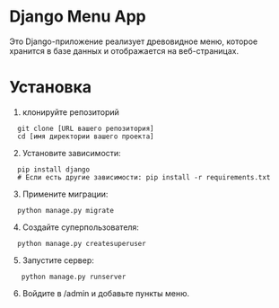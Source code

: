 # Django Menu App

Это Django-приложение реализует древовидное меню, которое хранится в базе данных и отображается на веб-страницах.

# Установка

1. клонируйте репозиторий
```
  git clone [URL вашего репозитория]
  cd [имя директории вашего проекта]
```

2. Установите зависимости:
```
  pip install django
  # Если есть другие зависимости: pip install -r requirements.txt
```

3. Примените миграции:
```
  python manage.py migrate
```

4. Создайте суперпользователя:
```
  python manage.py createsuperuser
```

5. Запустите сервер:
```
   python manage.py runserver
```

6. Войдите в /admin и добавьте пункты меню.

